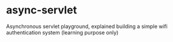 async-servlet
=============

Asynchronous servlet playground, explained building a simple wifi authentication system (learning purpose only)
